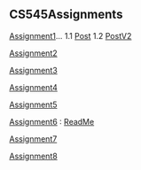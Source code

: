 ## CS545Assignments
[Assignment1](https://github.com/Luwamcyber/CS545Assignments/tree/main/Assignment1)... 1.1 [Post](https://github.com/Luwamcyber/CS545Assignments/tree/main/Assignment1/Post) 1.2 [PostV2](https://github.com/Luwamcyber/CS545Assignments/tree/main/Assignment1/PostV2)


[Assignment2](https://github.com/Luwamcyber/CS545Assignments/tree/main/Assignment2)

[Assignment3](https://github.com/Luwamcyber/CS545Assignments/tree/main/assignment3)

[Assignment4](https://github.com/Luwamcyber/CS545Assignments/tree/main/Assignment4)

[Assignment5](https://github.com/Luwamcyber/CS545Assignments/tree/main/Assignment5)

[Assignment6](https://github.com/Luwamcyber/CS545Assignments/tree/main/Assignment6) :  [ReadMe](https://github.com/Luwamcyber/CS545Assignments/blob/main/Assignment6/README.md)

[Assignment7](https://github.com/Luwamcyber/CS545Assignments/tree/main/assignment7)

[Assignment8]()
